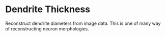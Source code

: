 # Dendrite Thickness

Reconstruct dendrite diameters from image data.
This is one of many way of reconstructing neuron morphologies.